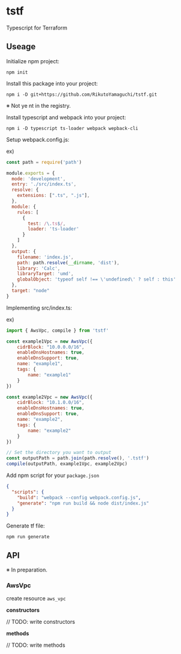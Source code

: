 # tstf

Typescript for Terraform

## Useage

Initialize npm project:

```
npm init
```

Install this package into your project:

```
npm i -D git+https://github.com/RikutoYamaguchi/tstf.git
```

※ Not ye nt in the registry.

Install typescript and webpack into your project:

```
npm i -D typescript ts-loader webpack wepback-cli
```

Setup webpack.config.js:

ex)

```js
const path = require('path')

module.exports = {
  mode: 'development',
  entry: './src/index.ts',
  resolve: {
    extensions: [".ts", ".js"],
  },
  module: {
    rules: [
      {
        test: /\.ts$/,
        loader: 'ts-loader'
      }
    ]
  },
  output: {
    filename: 'index.js',
    path: path.resolve(__dirname, 'dist'),
    library: 'Calc',
    libraryTarget: 'umd',
    globalObject: 'typeof self !== \'undefined\' ? self : this'
  },
  target: "node"
}
```

Implementing src/index.ts:

ex)

```js
import { AwsVpc, compile } from 'tstf'

const example1Vpc = new AwsVpc({
    cidrBlock: "10.0.0.0/16",
    enableDnsHostnames: true,
    enableDnsSupport: true,
    name: "example1",
    tags: {
        name: "example1"
    }
})

const example2Vpc = new AwsVpc({
    cidrBlock: "10.1.0.0/16",
    enableDnsHostnames: true,
    enableDnsSupport: true,
    name: "example2",
    tags: {
        name: "example2"
    }
})

// Set the directory you want to output
const outputPath = path.join(path.resolve(), '.tstf')
compile(outputPath, example1Vpc, example2Vpc)

```

Add npm script for your `package.json`

```json
{
  "scripts": {
    "build": "webpack --config webpack.config.js",
    "generate": "npm run build && node dist/index.js"
  }
}
```

Generate tf file:

```
npm run generate
```

## API

※ In preparation.

### AwsVpc

create resource `aws_vpc`

**constructors**

// TODO: write constructors

**methods**

// TODO: write methods
